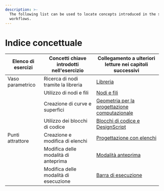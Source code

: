 ```yaml
---
description: >-
  The following list can be used to locate concepts introduced in the sample
  workflows.
---
```


# Indice concettuale

| Elenco di esercizi | Concetti chiave introdotti nell'esercizio | Collegamento a ulteriori letture nei capitoli successivi |
| ---------------- | ------------------------------------ | ---------------------------------------------------------------------------------------------------------- |
| Vaso parametrico | Ricerca di nodi tramite la libreria | [Libreria](../3\_user\_interface/2-library.md) |
|                  | Utilizzo di nodi e fili | [Nodi e fili](../4\_nodes\_and\_wires/) |
|                  | Creazione di curve e superfici | [Geometria per la progettazione computazionale](../5\_essential\_nodes\_and\_concepts/5-2\_geometry-for-computational-design/) |
|                  | Utilizzo dei blocchi di codice | [Blocchi di codice e DesignScript](../8\_coding\_in\_dynamo/8-1\_code-blocks-and-design-script/) |
| Punti attrattore | Creazione e modifica di elenchi | [Progettazione con elenchi](../5\_essential\_nodes\_and\_concepts/5-4\_designing-with-lists/) |
|                  | Modifica delle modalità di anteprima | [Modalità anteprima](../3\_user\_interface/1-workspace.md#preview-mode) |
|                  | Modifica delle modalità di esecuzione | [Barra di esecuzione](../3\_user\_interface/#execution-bar) |
